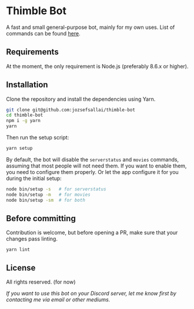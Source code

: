 # Thimble Bot

A fast and small general-purpose bot, mainly for my own uses. List of commands can be found [here](https://github.com/jozsefsallai/thimble-bot/blob/master/COMMANDS.md).

## Requirements

At the moment, the only requirement is Node.js (preferably 8.6.x or higher).

## Installation

Clone the repository and install the dependencies using Yarn.

```sh
git clone git@github.com:jozsefsallai/thimble-bot
cd thimble-bot
npm i -g yarn
yarn
```

Then run the setup script:

```sh
yarn setup
```

By default, the bot will disable the `serverstatus` and `movies` commands, assuming that most people will not need them. If you want to enable them, you need to configure them properly. Or let the app configure it for you during the initial setup:

```sh
node bin/setup -s   # for serverstatus
node bin/setup -m   # for movies
node bin/setup -sm  # for both
```

## Before committing

Contribution is welcome, but before opening a PR, make sure that your changes pass linting.

```
yarn lint
```

## License

All rights reserved. (for now)

*If you want to use this bot on your Discord server, let me know first by contacting me via email or other mediums.*
